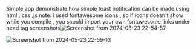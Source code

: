 
Simple app demonstrate how simple toast notification can be made using html , css ,js 
note: i used fontawesome icons , so if icons doesn't show while you compile , you should import your own fontawesome links under head tag
screenshots![Screenshot from 2024-05-23 22-54-57](https://github.com/mehedihassan0/HTML-CSS-JS-Web-Projects/assets/106251826/56c0a632-e11d-48d9-8e36-1c7cb45ddf81)


![Screenshot from 2024-05-23 22-59-13](https://github.com/mehedihassan0/HTML-CSS-JS-Web-Projects/assets/106251826/d5f8a97a-a1ab-4b5d-91f5-e87d00723b6f)


